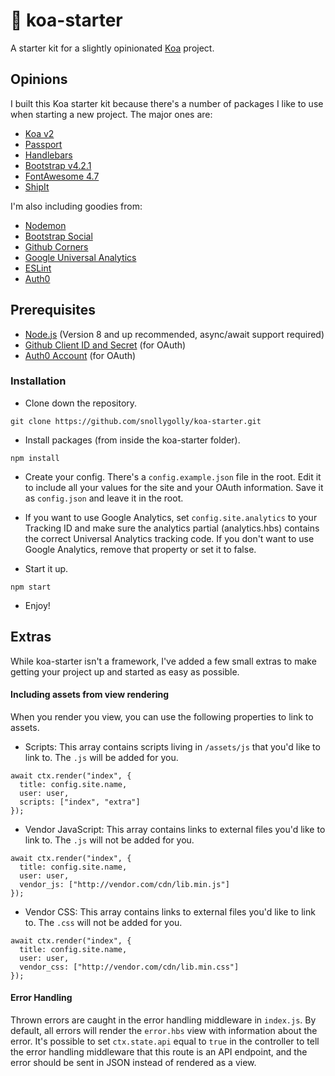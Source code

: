 # :koala: koa-starter
A starter kit for a slightly opinionated [Koa](http://koajs.com/) project.

## Opinions
I built this Koa starter kit because there's a number of packages I like to use when starting a new project.  The major ones are:

* [Koa v2](http://koajs.com/)
* [Passport](http://passportjs.org/)
* [Handlebars](http://handlebarsjs.com/)
* [Bootstrap v4.2.1](http://getbootstrap.com/)
* [FontAwesome 4.7](https://fortawesome.github.io/Font-Awesome/)
* [ShipIt](https://github.com/shipitjs/shipit)

I'm also including goodies from:

* [Nodemon](https://github.com/remy/nodemon)
* [Bootstrap Social](http://lipis.github.io/bootstrap-social/)
* [Github Corners](https://github.com/tholman/github-corners)
* [Google Universal Analytics](https://www.google.com/analytics/)
* [ESLint](http://eslint.org/)
* [Auth0](https://auth0.com/)

## Prerequisites
* [Node.js](https://nodejs.org/en/) (Version 8 and up recommended, async/await support required)
* [Github Client ID and Secret](https://github.com/settings/developers) (for OAuth)
* [Auth0 Account](https://auth0.com/) (for OAuth)

### Installation

* Clone down the repository.
```
git clone https://github.com/snollygolly/koa-starter.git
```

* Install packages (from inside the koa-starter folder).
```
npm install
```

* Create your config.  There's a `config.example.json` file in the root.  Edit it to include all your values for the site and your OAuth information.  Save it as `config.json` and leave it in the root.

* If you want to use Google Analytics, set `config.site.analytics` to your Tracking ID and make sure the analytics partial (analytics.hbs) contains the correct Universal Analytics tracking code.  If you don't want to use Google Analytics, remove that property or set it to false.

* Start it up.
```
npm start
```

* Enjoy!

## Extras

While koa-starter isn't a framework, I've added a few small extras to make getting your project up and started as easy as possible.

#### Including assets from view rendering

When you render you view, you can use the following properties to link to assets.

- Scripts: This array contains scripts living in `/assets/js` that you'd like to link to.  The `.js` will be added for you.

```
await ctx.render("index", {
  title: config.site.name,
  user: user,
  scripts: ["index", "extra"]
});
```

- Vendor JavaScript: This array contains links to external files you'd like to link to.  The `.js` will not be added for you.

```
await ctx.render("index", {
  title: config.site.name,
  user: user,
  vendor_js: ["http://vendor.com/cdn/lib.min.js"]
});
```

- Vendor CSS: This array contains links to external files you'd like to link to.  The `.css` will not be added for you.

```
await ctx.render("index", {
  title: config.site.name,
  user: user,
  vendor_css: ["http://vendor.com/cdn/lib.min.css"]
});
```

#### Error Handling

Thrown errors are caught in the error handling middleware in `index.js`.  By default, all errors will render the `error.hbs` view with information about the error.  It's possible to set `ctx.state.api` equal to `true` in the controller to tell the error handling middleware that this route is an API endpoint, and the error should be sent in JSON instead of rendered as a view.
